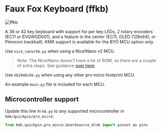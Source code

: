 # Faux Fox Keyboard (ffkb)

![ffkb](https://fingerpunch.xyz/product/faux-fox-keyboard)

A 36 or 42 key keyboard with support for per key LEDs, 2 rotary encoders (EC11
or EVQWGD001), and a feature in the center (EC11, OLED (128x64), or Pimoroni
trackball). KMK support is available for the BYO MCU option only.

Use `nice_nano/kb.py` when using a Nice!Nano v2 MCU.

> Note: The Nice!Nano doesn't have a lot of ROM, so there are a couple of extra
> steps. See guidance [over
> here](../../docs/en/Officially_Supported_Microcontrollers.md#nicenano).

Use `kb2040/kb.py` when using any other pro micro footprint MCU.

An example `main.py` file is included for each MCU.

## Microcontroller support

Update this line in `kb.py` to any supported microcontroller in `kmk/quickpin/pro_micro`:

```python
from kmk.quickpin.pro_micro.boardsource_blok import pinout as pins
```
